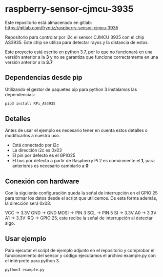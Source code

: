 # raspberry-sensor-cjmcu-3935

Este repositorio está almacenado en gitlab:
https://gitlab.com/fryntiz/raspberry-sensor-cjmcu-3935

Repositorio para controlar por i2c el sensor CJMCU 3935 con el chip AS3935.
Este chip se utiliza para detectar rayos y la distancia de estos.

Este proyecto está escrito en python 3.7, por lo que no funcionará en una
versión anterior a la **3** y no se garantiza que funcione correctamente en
una versión anterior a la **3.7**

## Dependencias desde pip

Utilizando el gestor de paquetes pip para python 3 instalamos las dependencias:

```bash
pip3 install RPi_AS3935
```

## Detalles

Antes de usar el ejemplo es necesario tener en cuenta estos detalles o
modificarlos a nuestro uso.

- Está conectado por i2c
- La dirección i2c es 0x03
- El pin por defecto es el GPIO25
- El bus por defecto a partir de Raspberry Pi 2 es comúnmente el **1**, 
para anteriores es necesario cambiarlo a **0**

## Conexión con hardware

Con la siguiente configuración queda la señal de interrupción en el GPIO 25 para tomar los datos desde el script que utilicemos.
De esta forma además, la dirección será 0x03.

VCC → 3.3V
GND → GND
MOSI → PIN 3
SCL → PIN 5
SI → 3.3V
A0 → 3.3V
A1 → 3.3V
IRQ → GPIO 25, este recibe la señal de interrupción al detectar algo.

## Usar ejemplo

Para ejecutar el script de ejemplo adjunto en el repositorio y comprobar
el funcionamiento del sensor y código ejecutamos el archivo example.py con
el intérprete para python 3.

```bash
python3 example.py
```